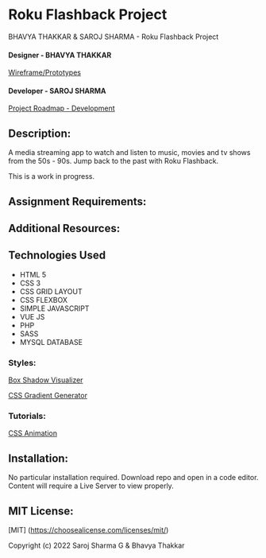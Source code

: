 

# Roku Flashback Project
 BHAVYA THAKKAR & SAROJ SHARMA -  Roku Flashback Project

#### Designer - BHAVYA THAKKAR 

[Wireframe/Prototypes](https://www.figma.com/file/YFSRghp3a1PmZ7eFG63os8/College-homework?node-id=475%3A10008&t=LRLVsak3BNPrMYlk-0)

#### Developer - SAROJ SHARMA 

[Project Roadmap - Development](https://docs.google.com/document/d/1e4U5KfAvkPJ-7Y_2U1B6cifAEF9VpV69tXje1GOuG5A/edit?usp=sharing)
## Description:

A media streaming app to watch and listen to music, movies and tv shows from the 50s - 90s. Jump back to the past with Roku Flashback.

This is a work in progress. 

## Assignment Requirements:

## Additional Resources:


## Technologies Used

* HTML 5
* CSS 3
* CSS GRID LAYOUT
* CSS FLEXBOX
* SIMPLE JAVASCRIPT 
* VUE JS
* PHP
* SASS 
* MYSQL DATABASE

### Styles:
[Box Shadow Visualizer](https://www.cssmatic.com/box-shadow 'CSSMatic')

[CSS Gradient Generator](https://cssgradient.io/ 'CSSGradient.io') 

### Tutorials:
[CSS Animation](https://developer.mozilla.org/en-US/docs/Web/CSS/animation 'MDN web docs')


## Installation:

No particular installation required. Download repo and open in a code editor. Content will require a Live Server to view properly.


## MIT License:
[MIT] (https://choosealicense.com/licenses/mit/) 

Copyright (c) 2022 Saroj Sharma G & Bhavya Thakkar